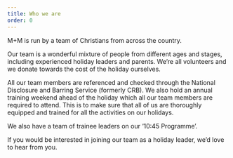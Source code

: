 ```yaml
---
title: Who we are
order: 0
---
```


M+M is run by a team of Christians from across the country.

Our team is a wonderful mixture of people from different ages and stages,
including experienced holiday leaders and parents. We’re all volunteers and
we donate towards the cost of the holiday ourselves.

All our team members are referenced and checked through the National
Disclosure and Barring Service (formerly CRB). We also hold an annual training
weekend ahead of the holiday which all our team members are required to
attend. This is to make sure that all of us are thoroughly equipped and trained
for all the activities on our holidays.

We also have a team of trainee leaders on our ‘10:45 Programme’.

If you would be interested in joining our team as a holiday leader, we’d love to
hear from you.
